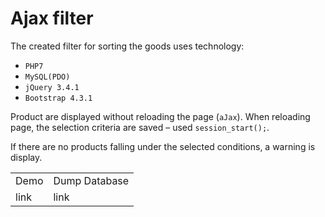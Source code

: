 <h1>Ajax filter</h1>
<p>The created filter for sorting the goods uses technology:</p>
<ul>
    <li><code>PHP7</code></li>
    <li><code>MySQL(PDO)</code></li>
    <li><code>jQuery 3.4.1</code></li>
    <li><code>Bootstrap 4.3.1</code></li>
</ul>
<p>Product are displayed without reloading the page (<code>aJax</code>). When reloading page, the selection criteria
   are saved – used <code>session_start();</code>.</p>
<p>If there are no products falling under the selected conditions, a warning is display.</p>
<table>
<tr>
<td>Demo</td>
<td>Dump Database</td>
</tr>
<tr>
<td>link</td>
<td>link</td>
</tr>
</table>